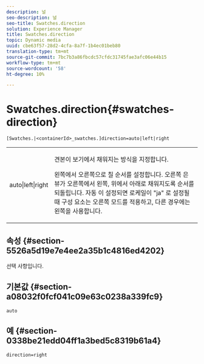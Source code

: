 ```yaml
---
description: 널
seo-description: 널
seo-title: Swatches.direction
solution: Experience Manager
title: Swatches.direction
topic: Dynamic media
uuid: cbe63f57-28d2-4cfa-8a7f-1b4ec01beb80
translation-type: tm+mt
source-git-commit: 7bc7b3a86fbcdc57cfdc31745fae3afc06e44b15
workflow-type: tm+mt
source-wordcount: '58'
ht-degree: 10%

---
```



# Swatches.direction{#swatches-direction}

`[Swatches.|<containerId>_swatches.]direction=auto|left|right`

<table id="table_8DA8AC17A6FB4EC09DC9384B812D841C"> 
 <tbody> 
  <tr> 
   <td colname="col1"> <p> <span class="codeph"> auto|left|right  </span> </p> </td> 
   <td colname="col2"> <p> 견본이 보기에서 채워지는 방식을 지정합니다. </p> <p> <span class="codeph"> 왼쪽에서 오른쪽으로  </span> 칠 순서를 설정합니다. <span class="codeph"> 오른쪽 </span> 은 뷰가 오른쪽에서 왼쪽, 위에서 아래로 채워지도록 순서를 되돌립니다. <span class="codeph"> 자동 </span>이 설정되면 로케일이 <span class="codeph"> "ja" </span>로 설정될 때 구성 요소는 오른쪽 모드를 적용하고, 다른 경우에는 왼쪽을 사용합니다. </p> </td> 
  </tr> 
 </tbody> 
</table>

## 속성 {#section-5526a5d19e7e4ee2a35b1c4816ed4202}

선택 사항입니다.

## 기본값 {#section-a08032f0fcf041c09e63c0238a339fc9}

`auto`

## 예 {#section-0338be21edd04ff1a3bed5c8319b61a4}

`direction=right`
